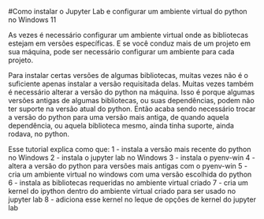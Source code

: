 #Como instalar o Jupyter Lab e configurar um ambiente virtual do python no Windows 11

As vezes é necessário configurar um ambiente virtual onde as bibliotecas estejam em versões específicas. E se você conduz mais de um projeto em sua máquina, pode ser necessário configurar um ambiente para cada projeto.

Para instalar certas versões de algumas bibliotecas, muitas vezes não é o suficiente apenas instalar a versão requisitada delas. Muitas vezes também é necessário alterar a versão do python na máquina. Isso é porque algumas versões antigas de algumas bibliotecas, ou suas dependências, podem não ter suporte na versão atual do python. Então acaba sendo necessário trocar a versão do python para uma versão mais antiga, de quando aquela dependência, ou aquela biblioteca mesmo, ainda tinha suporte, ainda rodava, no python.

Esse tutorial explica como que:
1 - instala a versão mais recente do python no Windows
2 - instala o jupyter lab no Windows
3 - instala o pyenv-win
4 - altera a versão do python para versões mais antigas com o pyenv-win
5 - cria um ambiente virtual no windows com uma versão escolhida do python
6 - instala as bibliotecas requeridas no ambiente virtual criado
7 - cria um kernel do ipython dentro do ambiente virtual criado para ser usado no jupyter lab
8 - adiciona esse kernel no leque de opções de kernel do jupyter lab


